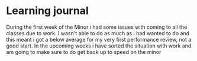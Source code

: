 # Learning journal
During the first week of the Minor i had some issues with coming to all the classes due to work. I wasn't able to do as much as i had wanted to do and this meant i got a below average for my very first performance review, not a good start. In the upcoming weeks i have sorted the situation with work and am going to make sure to do get back up to speed on the minor
